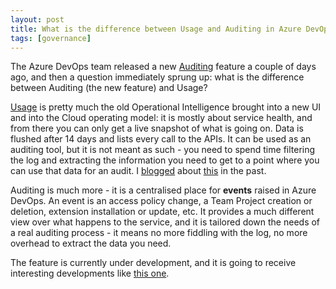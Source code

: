 ```yaml
---
layout: post
title: What is the difference between Usage and Auditing in Azure DevOps?
tags: [governance]
---
```

The Azure DevOps team released a new [Auditing](https://docs.microsoft.com/en-us/azure/devops/organizations/settings/azure-devops-auditing?view=azure-devops) feature a couple of days ago, and then a question immediately sprung up: what is the difference between Auditing (the new feature) and Usage?

[Usage](https://docs.microsoft.com/en-us/azure/devops/integrate/concepts/rate-limits?view=azure-devops) is pretty much the old Operational Intelligence brought into a new UI and into the Cloud operating model: it is mostly about service health, and from there you can only get a live snapshot of what is going on. Data is flushed after 14 days and lists every call to the APIs. It can be used as an auditing tool, but it is not meant as such - you need to spend time filtering the log and extracting the information you need to get to a point where you can use that data for an audit. I [blogged](https://mattvsts.github.io/2014/03/02/how-to-perform-tfs-security-audit/) about [this](https://mattvsts.github.io/2014/07/07/tfs-audits-how-to-create-reports-on/) in the past.

Auditing is much more - it is a centralised place for **events** raised in Azure DevOps. An event is an access policy change, a Team Project creation or deletion, extension installation or update, etc. It provides a much different view over what happens to the service, and it is tailored down the needs of a real auditing process - it means no more fiddling with the log, no more overhead to extract the data you need.

The feature is currently under development, and it is going to receive interesting developments like [this one](https://dev.azure.com/mseng/AzureDevOpsRoadmap/_workitems/edit/1565788/).